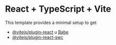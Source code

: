 # React + TypeScript + Vite
This template provides a minimal setup to get
- [@vitejs/plugin-react](https://github.com/vitejs/vite-plugin-react/blob/main/packagesplugin-react/READM.md) u [Babe](https://babeljs.o/) 
- [@vitejs/plugin-react-swc](https://github.com/vitejs/vite-plugin-react-swc) 
